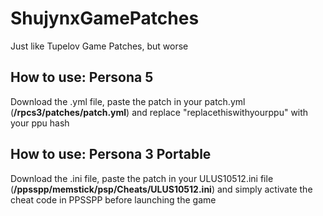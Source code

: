 # ShujynxGamePatches

Just like Tupelov Game Patches, but worse

## How to use: Persona 5
Download the .yml file, paste the patch in your patch.yml (**/rpcs3/patches/patch.yml**)
and replace "replacethiswithyourppu" with your ppu hash

## How to use: Persona 3 Portable
Download the .ini file, paste the patch in your ULUS10512.ini file (**/ppsspp/memstick/psp/Cheats/ULUS10512.ini**)
and simply activate the cheat code in PPSSPP before launching the game
